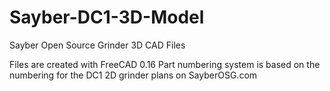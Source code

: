 # Sayber-DC1-3D-Model
Sayber Open Source Grinder 3D CAD Files

Files are created with FreeCAD 0.16
Part numbering system is based on the numbering for the DC1 2D grinder plans on SayberOSG.com
